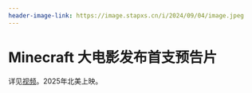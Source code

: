 ```yaml
---
header-image-link: https://image.stapxs.cn/i/2024/09/04/image.jpeg
---
```

# Minecraft 大电影发布首支预告片
详见[视频](https://b23.tv/IjVSCKj)。2025年北美上映。
